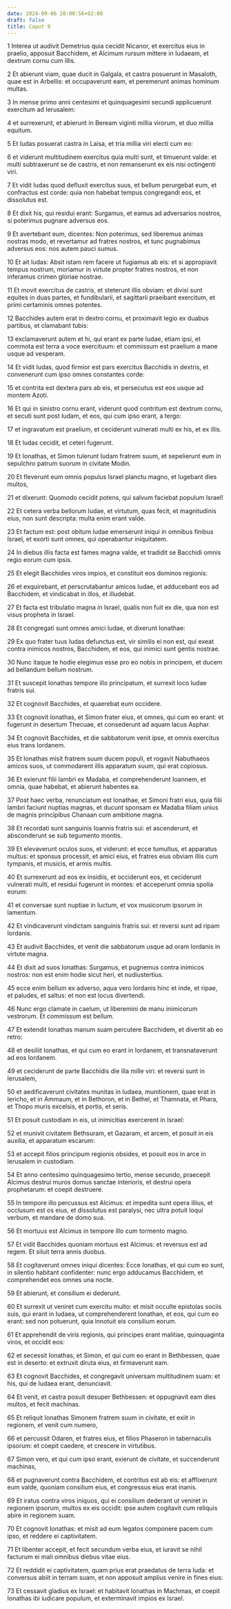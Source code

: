 ```yaml
---
date: 2024-09-06 20:00:56+02:00
draft: false
title: Caput 9
---
```





1 Interea ut audivit Demetrius quia cecidit Nicanor, et exercitus eius in praelio, apposuit Bacchidem, et Alcimum rursum mittere in Iudaeam, et dextrum cornu cum illis.

2 Et abierunt viam, quae ducit in Galgala, et castra posuerunt in Masaloth, quae est in Arbellis: et occupaverunt eam, et peremerunt animas hominum multas.

3 In mense primo anni centesimi et quinquagesimi secundi applicuerunt exercitum ad Ierusalem:

4 et surrexerunt, et abierunt in Beream viginti millia virorum, et duo millia equitum.

5 Et Iudas posuerat castra in Laisa, et tria millia viri electi cum eo:

6 et viderunt multitudinem exercitus quia multi sunt, et timuerunt valde: et multi subtraxerunt se de castris, et non remanserunt ex eis nisi octingenti viri.

7 Et vidit Iudas quod defluxit exercitus suus, et bellum perurgebat eum, et confractus est corde: quia non habebat tempus congregandi eos, et dissolutus est.

8 Et dixit his, qui residui erant: Surgamus, et eamus ad adversarios nostros, si poterimus pugnare adversus eos.

9 Et avertebant eum, dicentes: Non poterimus, sed liberemus animas nostras modo, et revertamur ad fratres nostros, et tunc pugnabimus adversus eos: nos autem pauci sumus.

10 Et ait Iudas: Absit istam rem facere ut fugiamus ab eis: et si appropiavit tempus nostrum, moriamur in virtute propter fratres nostros, et non inferamus crimen gloriae nostrae.

11 Et movit exercitus de castris, et steterunt illis obviam: et divisi sunt equites in duas partes, et fundibularii, et sagittarii praeibant exercitum, et primi certaminis omnes potentes.

12 Bacchides autem erat in dextro cornu, et proximavit legio ex duabus partibus, et clamabant tubis:

13 exclamaverunt autem et hi, qui erant ex parte Iudae, etiam ipsi, et commota est terra a voce exercituum: et commissum est praelium a mane usque ad vesperam.

14 Et vidit Iudas, quod firmior est pars exercitus Bacchidis in dextris, et convenerunt cum ipso omnes constantes corde:

15 et contrita est dextera pars ab eis, et persecutus est eos usque ad montem Azoti.

16 Et qui in sinistro cornu erant, viderunt quod contritum est dextrum cornu, et secuti sunt post Iudam, et eos, qui cum ipso erant, a tergo:

17 et ingravatum est praelium, et ceciderunt vulnerati multi ex his, et ex illis.

18 Et Iudas cecidit, et ceteri fugerunt.

19 Et Ionathas, et Simon tulerunt Iudam fratrem suum, et sepelierunt eum in sepulchro patrum suorum in civitate Modin.

20 Et fleverunt eum omnis populus Israel planctu magno, et lugebant dies multos,

21 et dixerunt: Quomodo cecidit potens, qui salvum faciebat populum Israel!

22 Et cetera verba bellorum Iudae, et virtutum, quas fecit, et magnitudinis eius, non sunt descripta: multa enim erant valde.

23 Et factum est: post obitum Iudae emerserunt iniqui in omnibus finibus Israel, et exorti sunt omnes, qui operabantur iniquitatem.

24 In diebus illis facta est fames magna valde, et tradidit se Bacchidi omnis regio eorum cum ipsis.

25 Et elegit Bacchides viros impios, et constituit eos dominos regionis:

26 et exquirebant, et perscrutabantur amicos Iudae, et adducebant eos ad Bacchidem, et vindicabat in illos, et illudebat.

27 Et facta est tribulatio magna in Israel, qualis non fuit ex die, qua non est visus propheta in Israel.

28 Et congregati sunt omnes amici Iudae, et dixerunt Ionathae:

29 Ex quo frater tuus Iudas defunctus est, vir similis ei non est, qui exeat contra inimicos nostros, Bacchidem, et eos, qui inimici sunt gentis nostrae.

30 Nunc itaque te hodie elegimus esse pro eo nobis in principem, et ducem ad bellandum bellum nostrum.

31 Et suscepit Ionathas tempore illo principatum, et surrexit loco Iudae fratris sui.

32 Et cognovit Bacchides, et quaerebat eum occidere.

33 Et cognovit Ionathas, et Simon frater eius, et omnes, qui cum eo erant: et fugerunt in desertum Thecuae, et consederunt ad aquam lacus Asphar.

34 Et cognovit Bacchides, et die sabbatorum venit ipse, et omnis exercitus eius trans Iordanem.

35 Et Ionathas misit fratrem suum ducem populi, et rogavit Nabuthaeos amicos suos, ut commodarent illis apparatum suum, qui erat copiosus.

36 Et exierunt filii Iambri ex Madaba, et comprehenderunt Ioannem, et omnia, quae habebat, et abierunt habentes ea.

37 Post haec verba, renunciatum est Ionathae, et Simoni fratri eius, quia filii Iambri faciunt nuptias magnas, et ducunt sponsam ex Madaba filiam unius de magnis principibus Chanaan cum ambitione magna.

38 Et recordati sunt sanguinis Ioannis fratris sui: et ascenderunt, et absconderunt se sub tegumento montis.

39 Et elevaverunt oculos suos, et viderunt: et ecce tumultus, et apparatus multus: et sponsus processit, et amici eius, et fratres eius obviam illis cum tympanis, et musicis, et armis multis.

40 Et surrexerunt ad eos ex insidiis, et occiderunt eos, et ceciderunt vulnerati multi, et residui fugerunt in montes: et acceperunt omnia spolia eorum:

41 et conversae sunt nuptiae in luctum, et vox musicorum ipsorum in lamentum.

42 Et vindicaverunt vindictam sanguinis fratris sui: et reversi sunt ad ripam Iordanis.

43 Et audivit Bacchides, et venit die sabbatorum usque ad oram Iordanis in virtute magna.

44 Et dixit ad suos Ionathas: Surgamus, et pugnemus contra inimicos nostros: non est enim hodie sicut heri, et nudiustertius.

45 ecce enim bellum ex adverso, aqua vero Iordanis hinc et inde, et ripae, et paludes, et saltus: et non est locus divertendi.

46 Nunc ergo clamate in caelum, ut liberemini de manu inimicorum vestrorum. Et commissum est bellum.

47 Et extendit Ionathas manum suam percutere Bacchidem, et divertit ab eo retro:

48 et desiliit Ionathas, et qui cum eo erant in Iordanem, et transnataverunt ad eos Iordanem.

49 et ceciderunt de parte Bacchidis die illa mille viri: et reversi sunt in Ierusalem,

50 et aedificaverunt civitates munitas in Iudaea, munitionem, quae erat in Iericho, et in Ammaum, et in Bethoron, et in Bethel, et Thamnata, et Phara, et Thopo muris excelsis, et portis, et seris.

51 Et posuit custodiam in eis, ut inimicitias exercerent in Israel:

52 et munivit civitatem Bethsuram, et Gazaram, et arcem, et posuit in eis auxilia, et apparatum escarum:

53 et accepit filios principum regionis obsides, et posuit eos in arce in Ierusalem in custodiam.

54 Et anno centesimo quinquagesimo tertio, mense secundo, praecepit Alcimus destrui muros domus sanctae interioris, et destrui opera prophetarum: et coepit destruere.

55 In tempore illo percussus est Alcimus: et impedita sunt opera illius, et occlusum est os eius, et dissolutus est paralysi, nec ultra potuit loqui verbum, et mandare de domo sua.

56 Et mortuus est Alcimus in tempore illo cum tormento magno.

57 Et vidit Bacchides quoniam mortuus est Alcimus: et reversus est ad regem. Et siluit terra annis duobus.

58 Et cogitaverunt omnes iniqui dicentes: Ecce Ionathas, et qui cum eo sunt, in silentio habitant confidenter: nunc ergo adducamus Bacchidem, et comprehendet eos omnes una nocte.

59 Et abierunt, et consilium ei dederunt.

60 Et surrexit ut veniret cum exercitu multo: et misit occulte epistolas sociis suis, qui erant in Iudaea, ut comprehenderent Ionathan, et eos, qui cum eo erant: sed non potuerunt, quia innotuit eis consilium eorum.

61 Et apprehendit de viris regionis, qui principes erant malitiae, quinquaginta viros, et occidit eos:

62 et secessit Ionathas, et Simon, et qui cum eo erant in Bethbessen, quae est in deserto: et extruxit diruta eius, et firmaverunt eam.

63 Et cognovit Bacchides, et congregavit universam multitudinem suam: et his, qui de Iudaea erant, denunciavit.

64 Et venit, et castra posuit desuper Bethbessen: et oppugnavit eam dies multos, et fecit machinas.

65 Et reliquit Ionathas Simonem fratrem suum in civitate, et exiit in regionem, et venit cum numero,

66 et percussit Odaren, et fratres eius, et filios Phaseron in tabernaculis ipsorum: et coepit caedere, et crescere in virtutibus.

67 Simon vero, et qui cum ipso erant, exierunt de civitate, et succenderunt machinas,

68 et pugnaverunt contra Bacchidem, et contritus est ab eis: et afflixerunt eum valde, quoniam consilium eius, et congressus eius erat inanis.

69 Et iratus contra viros iniquos, qui ei consilium dederant ut veniret in regionem ipsorum, multos ex eis occidit: ipse autem cogitavit cum reliquis abire in regionem suam.

70 Et cognovit Ionathas: et misit ad eum legatos componere pacem cum ipso, et reddere ei captivitatem.

71 Et libenter accepit, et fecit secundum verba eius, et iuravit se nihil facturum ei mali omnibus diebus vitae eius.

72 Et reddidit ei captivitatem, quam prius erat praedatus de terra Iuda: et conversus abiit in terram suam, et non apposuit amplius venire in fines eius:

73 Et cessavit gladius ex Israel: et habitavit Ionathas in Machmas, et coepit Ionathas ibi iudicare populum, et exterminavit impios ex Israel.

